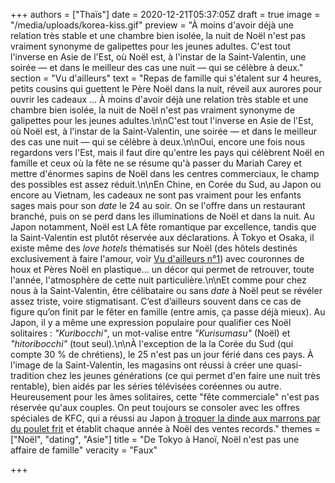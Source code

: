 +++
authors = ["Thaïs"]
date = 2020-12-21T05:37:05Z
draft = true
image = "/media/uploads/korea-kiss.gif"
preview = "À moins d'avoir déjà une relation très stable et une chambre bien isolée, la nuit de Noël n'est pas vraiment synonyme de galipettes pour les jeunes adultes. C'est tout l'inverse en Asie de l'Est, où Noël est, à l'instar de la Saint-Valentin, une soirée — et dans le meilleur des cas une nuit — qui se célèbre à deux."
section = "Vu d'ailleurs"
text = "Repas de famille qui s'étalent sur 4 heures, petits cousins qui guettent le Père Noël dans la nuit, réveil aux aurores pour ouvrir les cadeaux ... À moins d'avoir déjà une relation très stable et une chambre bien isolée, la nuit de Noël n'est pas vraiment synonyme de galipettes pour les jeunes adultes.\n\nC'est tout l'inverse en Asie de l'Est, où Noël est, à l'instar de la Saint-Valentin, une soirée — et dans le meilleur des cas une nuit — qui se célèbre à deux.\n\nOui, encore une fois nous regardons vers l'Est, mais il faut dire qu'entre les pays qui célèbrent Noël en famille et ceux où la fête ne se résume qu'à passer du Mariah Carey et mettre d'énormes sapins de Noël dans les centres commerciaux, le champ des possibles est assez réduit.\n\nEn Chine, en Corée du Sud, au Japon ou encore au Vietnam, les cadeaux ne sont pas vraiment pour les enfants sages mais pour son _date_ le 24 au soir. On se l'offre dans un restaurant branché, puis on se perd dans les illuminations de Noël et dans la nuit. Au Japon notamment, Noël est LA fête romantique par excellence, tandis que la Saint-Valentin est plutôt réservée aux déclarations. À Tokyo et Osaka, il existe même des _love hotels_ thématisés sur Noël (des hôtels destinés exclusivement à faire l'amour, voir [Vu d'ailleurs n°1](https://lepointq.com/articles/au-japon-le-fantasme-du-sexe-fait-oublier-la-realite/)) avec couronnes de houx et Pères Noël en plastique... un décor qui permet de retrouver, toute l'année, l'atmosphère de cette nuit particulière.\n\nEt comme pour chez nous à la Saint-Valentin, être célibataire ou sans _date_ à Noël peut se révéler assez triste, voire stigmatisant. C’est d’ailleurs souvent dans ce cas de figure qu’on finit par le fêter en famille (entre amis, ça passe déjà mieux). Au Japon, il y a même une expression populaire pour qualifier ces Noël solitaires : _\"Kuribocchi\"_, un mot-valise entre _\"Kurisumasu\"_ (Noël) et _\"hitoribocchi\"_ (tout seul).\n\nÀ l'exception de la la Corée du Sud (qui compte 30&nbsp;% de chrétiens), le 25 n'est pas un jour férié dans ces pays. À l'image de la Saint-Valentin, les magasins ont réussi à créer une quasi-tradition chez les jeunes générations (ce qui permet d'en faire une nuit très rentable), bien aidés par les séries télévisées coréennes ou autre. Heureusement pour les âmes solitaires, cette \"fête commerciale\" n'est pas réservée qu'aux couples. On peut toujours se consoler avec les offres spéciales de KFC, qui a réussi au Japon [à troquer la dinde aux marrons par du poulet frit](http://www.slate.fr/lien/66333/noel-japons-kfc#axzz2FVKAuBwD) et établit chaque année à Noël des ventes records."
themes = ["Noël", "dating", "Asie"]
title = "De Tokyo à Hanoï, Noël n'est pas une affaire de famille"
veracity = "Faux"

+++
